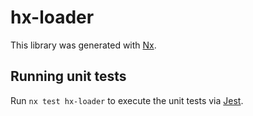 # hx-loader

This library was generated with [Nx](https://nx.dev).

## Running unit tests

Run `nx test hx-loader` to execute the unit tests via [Jest](https://jestjs.io).
